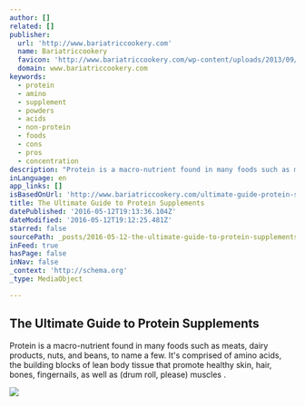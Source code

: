 ```yaml
---
author: []
related: []
publisher:
  url: 'http://www.bariatriccookery.com'
  name: Bariatriccookery
  favicon: 'http://www.bariatriccookery.com/wp-content/uploads/2013/09/Favicon.png'
  domain: www.bariatriccookery.com
keywords:
  - protein
  - amino
  - supplement
  - powders
  - acids
  - non-protein
  - foods
  - cons
  - pros
  - concentration
description: "Protein is a macro-nutrient found in many foods such as meats, dairy products, nuts, and beans, to name a few. It's comprised of amino acids, the building blocks of lean body tissue that promote healthy skin, hair, bones, fingernails, as well as (drum roll, please) muscles ."
inLanguage: en
app_links: []
isBasedOnUrl: 'http://www.bariatriccookery.com/ultimate-guide-protein-supplements?utm_medium=email&utm_source=flipboard'
title: The Ultimate Guide to Protein Supplements
datePublished: '2016-05-12T19:13:36.104Z'
dateModified: '2016-05-12T19:12:25.481Z'
starred: false
sourcePath: _posts/2016-05-12-the-ultimate-guide-to-protein-supplements.md
inFeed: true
hasPage: false
inNav: false
_context: 'http://schema.org'
_type: MediaObject

---
```

<article style=""><h1>The Ultimate Guide to Protein Supplements</h1><p>Protein is a macro-nutrient found in many foods such as meats, dairy products, nuts, and beans, to name a few. It's comprised of amino acids, the building blocks of lean body tissue that promote healthy skin, hair, bones, fingernails, as well as (drum roll, please) muscles .</p><img src="http://greatist.com/sites/default/files/styles/article_main/public/protein-powder.jpg?itok=VLuZo8xM" /></article>